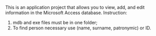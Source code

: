 This is an application project that allows you to view, add, and edit information in the Microsoft Access database.
Instruction:
1) mdb and exe files must be in one folder;
2) To find person necessary use (name, surname, patronymic) or ID.
